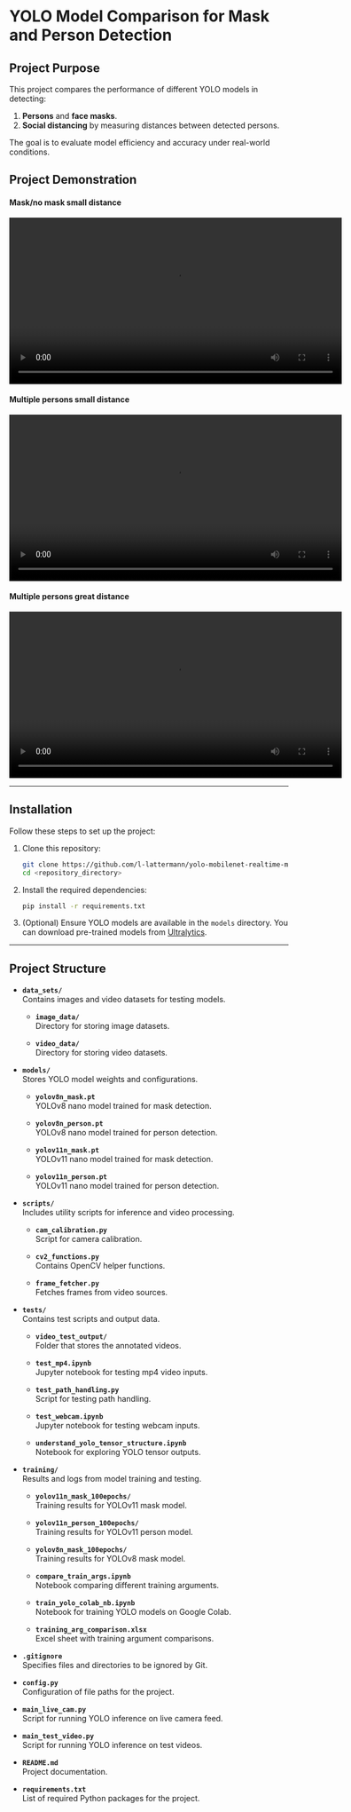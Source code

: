 # YOLO Model Comparison for Mask and Person Detection

## **Project Purpose**
This project compares the performance of different YOLO models in detecting:
1. **Persons** and **face masks**.
2. **Social distancing** by measuring distances between detected persons.

The goal is to evaluate model efficiency and accuracy under real-world conditions.

## **Project Demonstration**

#### **Mask/no mask small distance**
<video width="600" controls>
  <source src="tests/video_test_output/output_istockphoto-1267958948-640_adpp_is.mp4" type="video/mp4">
  Your browser does not support the video tag.
</video>

#### **Multiple persons small distance**
<video width="600" controls>
  <source src="tests/video_test_output/output_istockphoto-1217776095-640_adpp_is.mp4" type="video/mp4">
  Your browser does not support the video tag.
</video>

#### **Multiple persons great distance**
<video width="600" controls>
  <source src="tests/video_test_output/output_istockphoto-1212372184-640_adpp_is.mp4" type="video/mp4">
  Your browser does not support the video tag.
</video>

---

## **Installation**
Follow these steps to set up the project:

1. Clone this repository:
   ```bash
   git clone https://github.com/l-lattermann/yolo-mobilenet-realtime-mask-detection.git
   cd <repository_directory>
   ```

2. Install the required dependencies:
   ```bash
   pip install -r requirements.txt
   ```

3. (Optional) Ensure YOLO models are available in the `models` directory. You can download pre-trained models from [Ultralytics](https://github.com/ultralytics/yolov5).

---

## **Project Structure**
- **`data_sets/`**  
  Contains images and video datasets for testing models.

  - **`image_data/`**  
    Directory for storing image datasets.

  - **`video_data/`**  
    Directory for storing video datasets.

- **`models/`**  
  Stores YOLO model weights and configurations.

  - **`yolov8n_mask.pt`**  
    YOLOv8 nano model trained for mask detection.

  - **`yolov8n_person.pt`**  
    YOLOv8 nano model trained for person detection.

  - **`yolov11n_mask.pt`**  
    YOLOv11 nano model trained for mask detection.

  - **`yolov11n_person.pt`**  
    YOLOv11 nano model trained for person detection.

- **`scripts/`**  
  Includes utility scripts for inference and video processing.

  - **`cam_calibration.py`**  
    Script for camera calibration.

  - **`cv2_functions.py`**  
    Contains OpenCV helper functions.

  - **`frame_fetcher.py`**  
    Fetches frames from video sources.

- **`tests/`**  
  Contains test scripts and output data.

  - **`video_test_output/`**  
    Folder that stores the annotated videos.

  - **`test_mp4.ipynb`**  
    Jupyter notebook for testing mp4 video inputs.

  - **`test_path_handling.py`**  
    Script for testing path handling.

  - **`test_webcam.ipynb`**  
    Jupyter notebook for testing webcam inputs.

  - **`understand_yolo_tensor_structure.ipynb`**  
    Notebook for exploring YOLO tensor outputs.

- **`training/`**  
  Results and logs from model training and testing.

  - **`yolov11n_mask_100epochs/`**  
    Training results for YOLOv11 mask model.

  - **`yolov11n_person_100epochs/`**  
    Training results for YOLOv11 person model.

  - **`yolov8n_mask_100epochs/`**  
    Training results for YOLOv8 mask model.

  - **`compare_train_args.ipynb`**  
    Notebook comparing different training arguments.

  - **`train_yolo_colab_nb.ipynb`**  
    Notebook for training YOLO models on Google Colab.

  - **`training_arg_comparison.xlsx`**  
    Excel sheet with training argument comparisons.

- **`.gitignore`**  
  Specifies files and directories to be ignored by Git.

- **`config.py`**  
  Configuration of file paths for the project.

- **`main_live_cam.py`**  
  Script for running YOLO inference on live camera feed.

- **`main_test_video.py`**  
  Script for running YOLO inference on test videos.

- **`README.md`**  
  Project documentation.

- **`requirements.txt`**  
  List of required Python packages for the project.
